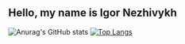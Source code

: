 ## Hello, my name is Igor Nezhivykh

![Anurag's GitHub stats](https://github-readme-stats.vercel.app/api?username=ymoth&show_icons=true&theme=dracula)
[![Top Langs](https://github-readme-stats.vercel.app/api/top-langs/?username=ymoth&layout=compact)](https://github.com/anuraghazra/github-readme-stats)
